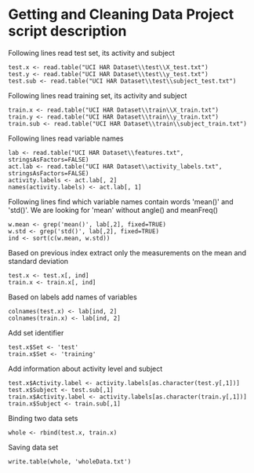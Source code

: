 Getting and Cleaning Data
Project script description
=========================

Following lines read test set, its activity and subject
```{r}
test.x <- read.table("UCI HAR Dataset\\test\\X_test.txt")
test.y <- read.table("UCI HAR Dataset\\test\\y_test.txt")
test.sub <- read.table("UCI HAR Dataset\\test\\subject_test.txt")
```

Following lines read training set, its activity and subject
```{r}
train.x <- read.table("UCI HAR Dataset\\train\\X_train.txt")
train.y <- read.table("UCI HAR Dataset\\train\\y_train.txt")
train.sub <- read.table("UCI HAR Dataset\\train\\subject_train.txt")
```

Following lines read variable names
```{r}
lab <- read.table("UCI HAR Dataset\\features.txt", stringsAsFactors=FALSE)
act.lab <- read.table("UCI HAR Dataset\\activity_labels.txt", stringsAsFactors=FALSE)
activity.labels <- act.lab[, 2]
names(activity.labels) <- act.lab[, 1]
```

Following lines find which variable names contain words 'mean()' and 'std()'.
We are looking for 'mean' without angle() and meanFreq()
```{r}
w.mean <- grep('mean()', lab[,2], fixed=TRUE)
w.std <- grep('std()', lab[,2], fixed=TRUE)
ind <- sort(c(w.mean, w.std))
```

Based on previous index extract only the measurements on the mean and standard deviation
```{r}
test.x <- test.x[, ind]
train.x <- train.x[, ind]
```

Based on labels add names of variables
```{r}
colnames(test.x) <- lab[ind, 2]
colnames(train.x) <- lab[ind, 2]
```

Add set identifier
```{r}
test.x$Set <- 'test'
train.x$Set <- 'training'
```

Add information about activity level and subject
```{r}
test.x$Activity.label <- activity.labels[as.character(test.y[,1])]
test.x$Subject <- test.sub[,1]
train.x$Activity.label <- activity.labels[as.character(train.y[,1])]
train.x$Subject <- train.sub[,1]
```

Binding two data sets
```{r}
whole <- rbind(test.x, train.x)
```

Saving data set
```{r}
write.table(whole, 'wholeData.txt')
```
